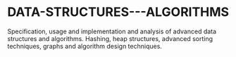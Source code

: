 # DATA-STRUCTURES---ALGORITHMS
Specification, usage and implementation and analysis of advanced data structures and algorithms. Hashing, heap structures, advanced sorting techniques, graphs and algorithm design techniques.
